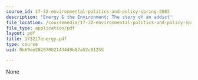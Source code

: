 ```yaml
---
course_id: 17-32-environmental-politics-and-policy-spring-2003
description: 'Energy & the Environment: The story of an addict'
file_location: /coursemedia/17-32-environmental-politics-and-policy-spring-2003/0b69ee28297002143449b87a52c01255_173217energy.pdf
file_type: application/pdf
layout: pdf
title: 173217energy.pdf
type: course
uid: 0b69ee28297002143449b87a52c01255

---
```

None